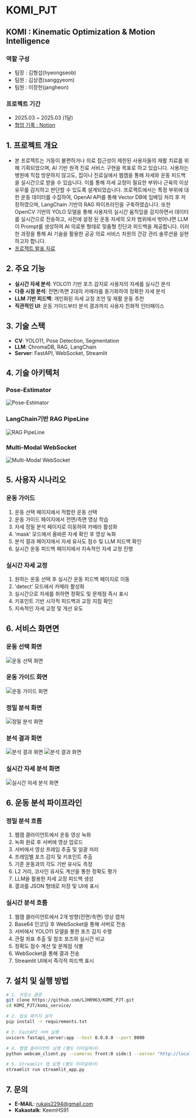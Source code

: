 # KOMI_PJT
## KOMI : Kinematic Optimization & Motion Intelligence

### **역할 구성**
- 팀장 : 김형섭(hyeongseob)
- 팀원 : 김상겸(sanggyeom)
- 팀원 : 이장헌(jangheon)

### **프로젝트 기간**
- 2025.03 ~ 2025.03 (1달)
- <a href = "https://www.notion.so/Project-3-LLM-1b31d7badadc803da28eecca9b52bd3b?pvs=4"> 협업 기록 : Notion</a>

## 1. 프로젝트 개요
- 본 프로젝트는 거동이 불편하거나 의료 접근성이 제한된 사용자들의 재활 치료를 위해 기획되었으며, AI 기반 원격 진료 서비스 구현을 목표로 하고 있습니다. 사용자는 병원에 직접 방문하지 않고도, 집이나 진료실에서 웹캠을 통해 자세와 운동 피드백을 실시간으로 받을 수 있습니다. 이를 통해 자세 교정이 필요한 부위나 근육의 이상 유무를 감지하고 판단할 수 있도록 설계되었습니다.
프로젝트에서는 특정 부위에 대한 운동 데이터를 수집하여, OpenAI API를 통해 Vector DB에 임베딩 처리 후 저장하였으며, LangChain 기반의 RAG 파이프라인을 구축하였습니다. 또한 OpenCV 기반의 YOLO 모델을 통해 사용자의 실시간 움직임을 감지하면서 데이터를 실시간으로 전송하고, 사전에 설정 된 운동 자세의 오차 범위에서 벗어나면  LLM이 Prompt를 생성하여 AI 의료봇 형태로 맞춤형 진단과 피드백을 제공합니다.
이러한 과정을 통해 AI 기술을 활용한 공공 의료 서비스 차원의 건강 관리 솔루션을 실현하고자 합니다.
- <a href="https://www.canva.com/design/DAGiKMgcty0/FlU28OzNAWr1iDMW-knjZw/view?utm_content=DAGiKMgcty0&utm_campaign=designshare&utm_medium=link2&utm_source=uniquelinks&utlId=hc1b67947eb"> 프로젝트 발표 자료</a>

## 2. 주요 기능
- **실시간 자세 분석**: YOLO11 기반 포즈 감지로 사용자의 자세를 실시간 분석
- **다중 시점 분석**: 전면/측면 2대의 카메라를 동기화하여 정확한 자세 분석
- **LLM 기반 피드백**: 개인화된 자세 교정 조언 및 재활 운동 추천
- **직관적인 UI**: 운동 가이드부터 분석 결과까지 사용자 친화적 인터페이스

## 3. 기술 스택
- **CV**:  YOLO11, Pose Detection, Segmentation
- **LLM**: ChromaDB, RAG, LangChain
- **Server**: FastAPI, WebSocket, Streamlit

## 4. 기술 아키텍처
### Pose-Estimator
![Pose-Estimator](./assets/komi_architecture1.png)

### LangChain기반 RAG PipeLine
![RAG PipeLine](./assets/komi_architecture2.png)

### Multi-Modal WebSocket
![Multi-Modal WebSocket](./assets/komi_architecture3.png)

## 5. 사용자 시나리오

### **운동 가이드**
1. 운동 선택 페이지에서 적합한 운동 선택
2. 운동 가이드 페이지에서 전면/측면 영상 학습
3. 자세 정밀 분석 페이지로 이동하여 카메라 활성화
4. 'mask' 모드에서 올바른 자세 확인 후 영상 녹화
5. 분석 결과 페이지에서 자세 유사도 점수 및 LLM 피드백 확인
6. 실시간 운동 피드백 페이지에서 지속적인 자세 교정 진행

### **실시간 자세 교정**
1. 원하는 운동 선택 후 실시간 운동 피드백 페이지로 이동
2. 'detect' 모드에서 카메라 활성화
3. 실시간으로 자세를 취하면 정확도 및 문제점 즉시 표시
4. 키포인트 기반 시각적 피드백과 교정 지침 확인
5. 지속적인 자세 교정 및 개선 유도

## 6. 서비스 화면면

### 운동 선택 화면
![운동 선택 화면](./assets/ss_main.png)

### 운동 가이드 화면
![운동 가이드 화면](./assets/ss_guide.png)

### 정밀 분석 화면
![정밀 분석 화면](./assets/ss_analysis.png)

### 분석 결과 화면
![분석 결과 화면](./assets/ss_result1.png)
![분석 결과 화면](./assets/ss_result2.png)

### 실시간 자세 분석 화면
![실시간 자세 분석 화면](./assets/ss_realtime.png)

## 6. 운동 분석 파이프라인

### **정밀 분석 흐름**
1. 웹캠 클라이언트에서 운동 영상 녹화
2. 녹화 완료 후 서버에 영상 업로드
3. 서버에서 영상 프레임 추출 및 일괄 처리
4. 프레임별 포즈 감지 및 키포인트 추출
5. 기준 운동과의 각도 기반 유사도 측정
6. L2 거리, 코사인 유사도 계산을 통한 정확도 평가
7. LLM을 활용한 자세 교정 피드백 생성
8. 결과를 JSON 형태로 저장 및 UI에 표시

### **실시간 분석 흐름**
1. 웹캠 클라이언트에서 2개 방향(전면/측면) 영상 캡처
2. Base64 인코딩 후 WebSocket을 통해 서버로 전송
3. 서버에서 YOLO11 모델을 통한 포즈 감지 수행
4. 관절 좌표 추출 및 참조 포즈와 실시간 비교
5. 정확도 점수 계산 및 문제점 식별
6. WebSocket을 통해 결과 전송
7. Streamlit UI에서 즉각적 피드백 표시

## 7. 설치 및 실행 방법
```bash
# 1. 저장소 클론
git clone https://github.com/LJH0963/KOMI_PJT.git
cd KOMI_PJT/komi_service/

# 2. 필요 패키지 설치
pip install -r requirements.txt

# 3. FastAPI 서버 실행
uvicorn fastapi_server:app --host 0.0.0.0 --port 8000

# 4. 웹캠 클라이언트 실행 (별도 터미널에서)
python webcam_client.py --cameras front:0 side:1 --server "http://localhost:8000"

# 5. Streamlit 앱 실행 (별도 터미널에서)
streamlit run streamlit_app.py
```
## 7. 문의
- **E-MAIL**: rukais2294@gmail.com
- **Kakaotalk**: KeemHS91

